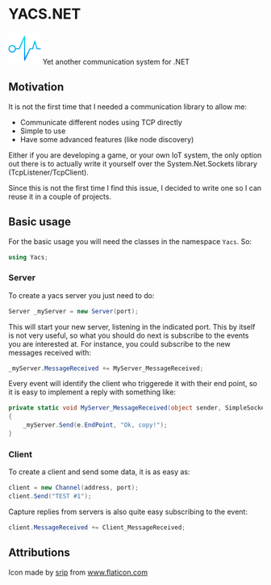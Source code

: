 # YACS.NET
![yacs icon](https://github.com/jbelenguer/yacs-net/blob/master/yacs_64.png)
Yet another communication system for .NET

## Motivation
It is not the first time that I needed a communication library to allow me:
- Communicate different nodes using TCP directly
- Simple to use
- Have some advanced features (like node discovery)

Either if you are developing a game, or your own IoT system, the only option out there is to actually write it yourself over the System.Net.Sockets library (TcpListener/TcpClient).

Since this is not the first time I find this issue, I decided to write one so I can reuse it in a couple of projects.

## Basic usage
For the basic usage you will need the classes in the namespace `Yacs`. So:
```cs
using Yacs;
```

### Server
To create a yacs server you just need to do:
```cs
Server _myServer = new Server(port);
```
This will start your new server, listening in the indicated port. This by itself is not very useful, so what you should do next is subscribe to the events you are interested at. For instance, you could subscribe to the new messages received with:
```cs
_myServer.MessageReceived += MyServer_MessageReceived;
```

Every event will identify the client who triggerede it with their end point, so it is easy to implement a reply with something like:
```cs
private static void MyServer_MessageReceived(object sender, SimpleSocket.Events.MessageReceivedEventArgs e)
{
    _myServer.Send(e.EndPoint, "Ok, copy!");
}
```
### Client
To create a client and send some data, it is as easy as:
```cs
client = new Channel(address, port);
client.Send("TEST #1");
```

Capture replies from servers is also quite easy subscribing to the event:
```cs
client.MessageReceived += Client_MessageReceived;
```



## Attributions
Icon made by <a href="https://www.flaticon.com/authors/srip" title="srip">srip</a> from <a href="https://www.flaticon.com/" title="Flaticon">www.flaticon.com</a>
